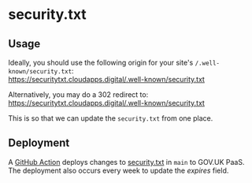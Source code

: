 # security.txt

## Usage
Ideally, you should use the following origin for your site's
`/.well-known/security.txt`:  
https://securitytxt.cloudapps.digital/.well-known/security.txt

Alternatively, you may do a 302 redirect to:  
https://securitytxt.cloudapps.digital/.well-known/security.txt

This is so that we can update the `security.txt` from one place.

## Deployment
A [GitHub Action](.github/workflows/deploy.yml) deploys changes to [security.txt](security.txt) in `main` to GOV.UK PaaS.  
The deployment also occurs every week to update the _expires_ field.
